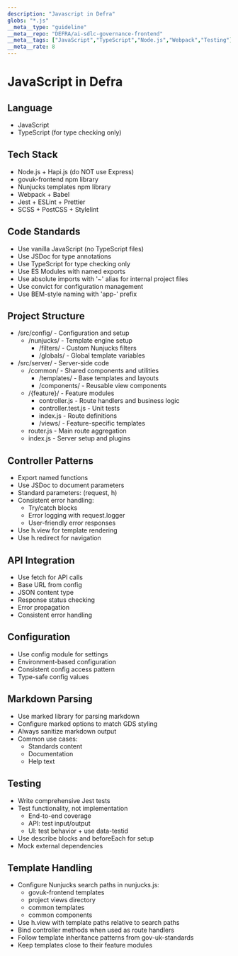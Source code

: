 ```yaml
---
description: "Javascript in Defra"
globs: "*.js"
__meta__type: "guideline"
__meta__repo: "DEFRA/ai-sdlc-governance-frontend"
__meta__tags: ["JavaScript","TypeScript","Node.js","Webpack","Testing"]
__meta__rate: 8
---
```

# JavaScript in Defra

## Language
- JavaScript
- TypeScript (for type checking only)

## Tech Stack
- Node.js + Hapi.js (do NOT use Express)
- govuk-frontend npm library
- Nunjucks templates npm library
- Webpack + Babel
- Jest + ESLint + Prettier
- SCSS + PostCSS + Stylelint

## Code Standards
- Use vanilla JavaScript (no TypeScript files)
- Use JSDoc for type annotations
- Use TypeScript for type checking only
- Use ES Modules with named exports
- Use absolute imports with '~' alias for internal project files
- Use convict for configuration management
- Use BEM-style naming with 'app-' prefix

## Project Structure
- /src/config/ - Configuration and setup
  - /nunjucks/ - Template engine setup
    - /filters/ - Custom Nunjucks filters
    - /globals/ - Global template variables
- /src/server/ - Server-side code
  - /common/ - Shared components and utilities
    - /templates/ - Base templates and layouts
    - /components/ - Reusable view components
  - /{feature}/ - Feature modules
    - controller.js - Route handlers and business logic
    - controller.test.js - Unit tests
    - index.js - Route definitions
    - /views/ - Feature-specific templates
  - router.js - Main route aggregation
  - index.js - Server setup and plugins

## Controller Patterns
- Export named functions
- Use JSDoc to document parameters
- Standard parameters: (request, h)
- Consistent error handling:
  - Try/catch blocks
  - Error logging with request.logger
  - User-friendly error responses
- Use h.view for template rendering
- Use h.redirect for navigation

## API Integration
- Use fetch for API calls
- Base URL from config
- JSON content type
- Response status checking
- Error propagation
- Consistent error handling

## Configuration
- Use config module for settings
- Environment-based configuration
- Consistent config access pattern
- Type-safe config values

## Markdown Parsing
- Use marked library for parsing markdown
- Configure marked options to match GDS styling
- Always sanitize markdown output
- Common use cases:
  - Standards content
  - Documentation
  - Help text

## Testing
- Write comprehensive Jest tests
- Test functionality, not implementation
  - End-to-end coverage
  - API: test input/output
  - UI: test behavior + use data-testid
- Use describe blocks and beforeEach for setup
- Mock external dependencies

## Template Handling
- Configure Nunjucks search paths in nunjucks.js:
  - govuk-frontend templates
  - project views directory
  - common templates
  - common components
- Use h.view with template paths relative to search paths
- Bind controller methods when used as route handlers
- Follow template inheritance patterns from gov-uk-standards
- Keep templates close to their feature modules